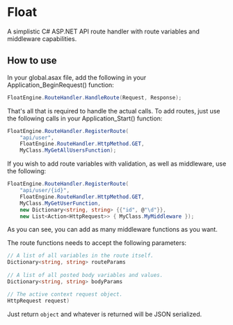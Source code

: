 ﻿# Float

A simplistic C# ASP.NET API route handler with route variables and middleware capabilities.

## How to use

In your global.asax file, add the following in your Application_BeginRequest() function:

```c#
FloatEngine.RouteHandler.HandleRoute(Request, Response);
```
 
That's all that is required to handle the actual calls. To add routes, just use the following calls in your Application_Start() function:

```c#
FloatEngine.RouteHandler.RegisterRoute(
	"api/user",
	FloatEngine.RouteHandler.HttpMethod.GET,
	MyClass.MyGetAllUsersFunction);
```

If you wish to add route variables with validation, as well as middleware, use the following:

```c#
FloatEngine.RouteHandler.RegisterRoute(
	"api/user/{id}",
	FloatEngine.RouteHandler.HttpMethod.GET,
	MyClass.MyGetUserFunction,
	new Dictionary<string, string> {{"id", @"\d"}},
	new List<Action<HttpRequest>> { MyClass.MyMiddleware });
```

As you can see, you can add as many middleware functions as you want.

The route functions needs to accept the following parameters:

```c#
// A list of all variables in the route itself.
Dictionary<string, string> routeParams
 
// A list of all posted body variables and values.
Dictionary<string, string> bodyParams

// The active context request object.
HttpRequest request)
```

Just return ```object``` and whatever is returned will be JSON serialized.